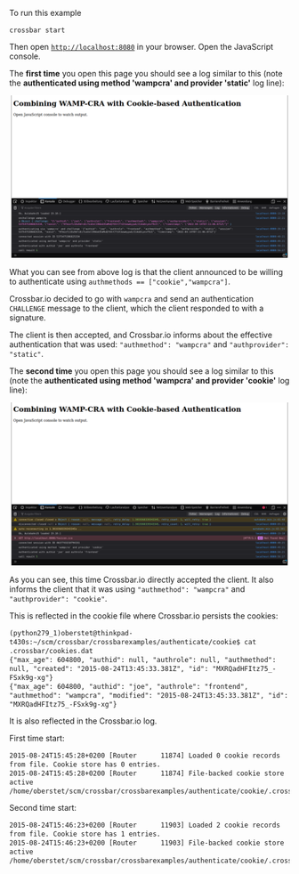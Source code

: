 To run this example

    crossbar start

Then open [`http://localhost:8080`](http://localhost:8080) in your browser. Open the JavaScript console.

The **first time** you open this page you should see a log similar to this (note the **authenticated using method 'wampcra' and provider 'static'** log line):

![WAMP-CRA initial authentication](wamp-cra-1-provider-static.png "WAMP-CRA initial authentication")

What you can see from above log is that the client announced to be willing to authenticate using `authmethods == ["cookie","wampcra"]`.

Crossbar.io decided to go with `wampcra` and send an authentication `CHALLENGE`  message to the client, which the client responded to with a signature.

The client is then accepted, and Crossbar.io informs about the effective authentication that was used: `"authmethod": "wampcra"` and `"authprovider": "static"`.

The **second time** you open this page you should see a log similar to this (note the **authenticated using method 'wampcra' and provider 'cookie'** log line):

![WAMP-CRA subsequent cookie authentication](wamp-cra-2-provider-cookie.png "WAMP-CRA subsequent cookie authentication")

As you can see, this time Crossbar.io directly accepted the client. It also informs the client that it was using `"authmethod": "wampcra"` and `"authprovider": "cookie"`.

This is reflected in the cookie file where Crossbar.io persists the cookies:

```console
(python279_1)oberstet@thinkpad-t430s:~/scm/crossbar/crossbarexamples/authenticate/cookie$ cat .crossbar/cookies.dat
{"max_age": 604800, "authid": null, "authrole": null, "authmethod": null, "created": "2015-08-24T13:45:33.381Z", "id": "MXRQadHFItz75_-FSxk9g-xg"}
{"max_age": 604800, "authid": "joe", "authrole": "frontend", "authmethod": "wampcra", "modified": "2015-08-24T13:45:33.381Z", "id": "MXRQadHFItz75_-FSxk9g-xg"}
```

It is also reflected in the Crossbar.io log.

First time start:

```console
2015-08-24T15:45:28+0200 [Router      11874] Loaded 0 cookie records from file. Cookie store has 0 entries.
2015-08-24T15:45:28+0200 [Router      11874] File-backed cookie store active /home/oberstet/scm/crossbar/crossbarexamples/authenticate/cookie/.crossbar/cookies.dat
```

Second time start:

```console
2015-08-24T15:46:23+0200 [Router      11903] Loaded 2 cookie records from file. Cookie store has 1 entries.
2015-08-24T15:46:23+0200 [Router      11903] File-backed cookie store active /home/oberstet/scm/crossbar/crossbarexamples/authenticate/cookie/.crossbar/cookies.dat
```
